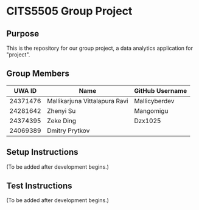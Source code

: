 # CITS5505 Group Project

## Purpose

This is the repository for our group project, a data analytics application for "project".
## Group Members

| UWA ID   | Name                              | GitHub Username |
|----------|-----------------------------------|-----------------|
| 24371476 | Mallikarjuna Vittalapura Ravi     | Mallicyberdev   |
| 24281642 | Zhenyi Su                         | Mangomigu       |
| 24374395 | Zeke Ding                         | Dzx1025         |
| 24069389 | Dmitry Prytkov                    |                 |

## Setup Instructions

(To be added after development begins.)

## Test Instructions

(To be added after development begins.)
